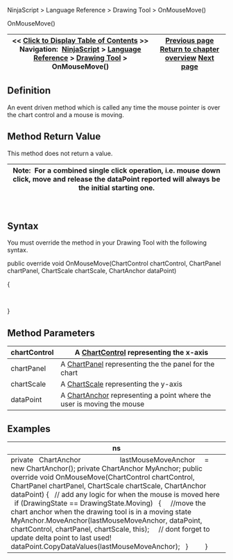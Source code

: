 ﻿
NinjaScript \> Language Reference \> Drawing Tool \> OnMouseMove()

OnMouseMove()

| \<\< [Click to Display Table of Contents](onmousemove.md) \>\> **Navigation:**     [NinjaScript](ninjascript.md) \> [Language Reference](language_reference_wip.md) \> [Drawing Tool](drawing_tools.md) \> OnMouseMove() | [Previous page](onmousedown.md) [Return to chapter overview](drawing_tools.md) [Next page](onmouseup.md) |
| --- | --- |
## Definition
An event driven method which is called any time the mouse pointer is over the chart control and a mouse is moving.
 
## Method Return Value
This method does not return a value.
 

| Note:  For a combined single click operation, i.e. mouse down click, move and release the dataPoint reported will always be the initial starting one. |
| --- |
 
## Syntax
You must override the method in your Drawing Tool with the following syntax.
   

public override void OnMouseMove(ChartControl chartControl, ChartPanel chartPanel, ChartScale chartScale, ChartAnchor dataPoint)  

{  

   

}
## 
## Method Parameters

| chartControl | A [ChartControl](chartcontrol.md) representing the x\-axis |
| --- | --- |
| chartPanel | A [ChartPanel](chartpanel.md) representing the the panel for the chart |
| chartScale | A [ChartScale](chartscale.md) representing the y\-axis |
| dataPoint | A [ChartAnchor](chartanchor.md) representing a point where the user is moving the mouse |
## 
## 
## Examples

| ns |
| --- |
| private   ChartAnchor                     lastMouseMoveAnchor     \= new ChartAnchor(); private ChartAnchor MyAnchor; public override void OnMouseMove(ChartControl chartControl, ChartPanel chartPanel, ChartScale chartScale, ChartAnchor dataPoint) {    // add any logic for when the mouse is moved here    if (DrawingState \=\= DrawingState.Moving)    {      //move the chart anchor when the drawing tool is in a moving state        MyAnchor.MoveAnchor(lastMouseMoveAnchor, dataPoint, chartControl, chartPanel, chartScale, this);      // dont forget to update delta point to last used!      dataPoint.CopyDataValues(lastMouseMoveAnchor);    }          } |
